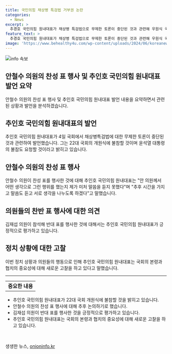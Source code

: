 ```yaml
---
title: 국민의힘 채상병 특검법 거부권 논란
categories:
  - News
excerpt: >
  추경호 국민의힘 원내대표가 채상병 특검법으로 무제한 토론이 중단된 것과 관련해 우원식 국회의장과 민주당을 규탄하며 개원식에 불참을 밝힌 가운데, 안철수 의원의 찬성 표에 대해 “추후 말씀 듣고 생각 나누겠다”고 전했다. 그는 김재섭 의원의 반대 표에 대해선 이를 환영하며 현재의 정국상황에서 의원들의 지혜를 모으고 소통하는 것을 강조했다.
feature_text: >
  추경호 국민의힘 원내대표가 채상병 특검법으로 무제한 토론이 중단된 것과 관련해 우원식 국회의장과 민주당을 규탄하며 개원식에 불참을 밝힌 가운데, 안철수 의원의 찬성 표에 대해 “추후 말씀 듣고 생각 나누겠다”고 전했다. 그는 김재섭 의원의 반대 표에 대해선 이를 환영하며 현재의 정국상황에서 의원들의 지혜를 모으고 소통하는 것을 강조했다.
image: 'https://www.behealthy4u.com/wp-content/uploads/2024/06/koreanews.jpg'
---
```


<p><img src="https://www.behealthy4u.com/wp-content/uploads/2024/06/koreanews.jpg" alt="info 속보" /></p>

<h2 data-ke-size="size26">안철수 의원의 찬성 표 행사 및 추인호 국민의힘 원내대표 발언 요약</h2>

<p data-ke-size="size16">안철수 의원의 찬성 표 행사 및 추인호 국민의힘 원내대표 발언 내용을 요약하면서 관련된 상황과 발언을 분석하겠습니다. </p>

<h2 data-ke-size="size26">추인호 국민의힘 원내대표의 발언</h2>

<p data-ke-size="size16">추인호 국민의힘 원내대표가 4일 국회에서 채상병특검법에 대한 무제한 토론이 중단된 것과 관련하여 발언했습니다. 그는 22대 국회의 개원식에 불참할 것이며 윤석열 대통령의 불참도 요청할 것이라고 밝히고 있습니다.</p>

<h2 data-ke-size="size26">안철수 의원의 찬성 표 행사</h2>

<p data-ke-size="size16">안철수 의원이 찬성 표를 행사한 것에 대해 추인호 국민의힘 원내대표는 "안 의원께서 어떤 생각으로 그런 행위를 했는지 제가 미처 말씀을 듣지 못했다"며 "추후 시간을 가지고 말씀도 듣고 서로 생각을 나누도록 하겠다"고 말했습니다.</p>

<h2 data-ke-size="size26">의원들의 찬반 표 행사에 대한 의견</h2>

<p data-ke-size="size16">김재섭 의원이 참석해 반대 표를 행사한 것에 대해서는 추인호 국민의힘 원내대표가 긍정적으로 평가하고 있습니다. </p>

<h2 data-ke-size="size26">정치 상황에 대한 고찰</h2>

<p data-ke-size="size16">이번 정치 상황과 의원들의 행동으로 인해 추인호 국민의힘 원내대표는 국회의 본령과 협치의 중요성에 대해 새로운 고찰을 하고 있다고 말했습니다.</p>

<hr>

<table>
  <tr>
    <td style="text-align: center; height: 17px;"><b>중요한 내용</b></td>
  </tr>
</table>

<ul>
  <li>추인호 국민의힘 원내대표가 22대 국회 개원식에 불참할 것을 밝히고 있습니다.</li>
  <li>안철수 의원의 찬성 표 행사에 대해 추후 논의하기로 했습니다.</li>
  <li>김재섭 의원이 반대 표를 행사한 것을 긍정적으로 평가하고 있습니다.</li>
  <li>추인호 국민의힘 원내대표는 국회의 본령과 협치의 중요성에 대해 새로운 고찰을 하고 있습니다.</li>
</ul>

<p data-ke-size="size16">&nbsp;</p>
생생한 뉴스, <a href="https://onioninfo.kr" rel="dofollow">onioninfo.kr</a>


